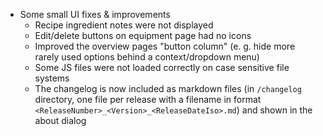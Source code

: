 - Some small UI fixes & improvements
  - Recipe ingredient notes were not displayed
  - Edit/delete buttons on equipment page had no icons
  - Improved the overview pages "button column" (e. g. hide more rarely used options behind a context/dropdown menu)
  - Some JS files were not loaded correctly on case sensitive file systems
  - The changelog is now included as markdown files (in `/changelog` directory, one file per release with a filename in format `<ReleaseNumber>_<Version>_<ReleaseDateIso>.md`) and shown in the about dialog
